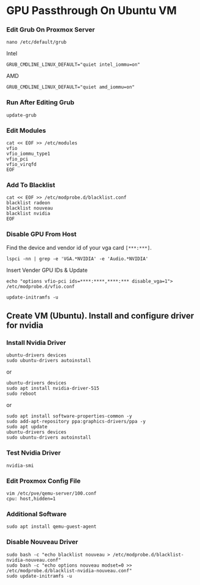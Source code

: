 # GPU Passthrough On Ubuntu VM

### Edit Grub On Proxmox Server
```
nano /etc/default/grub
```
Intel
```
GRUB_CMDLINE_LINUX_DEFAULT="quiet intel_iommu=on"
```
AMD
```
GRUB_CMDLINE_LINUX_DEFAULT="quiet amd_iommu=on"
```

### Run After Editing Grub
```
update-grub
```

### Edit Modules
```
cat << EOF >> /etc/modules
vfio
vfio_iommu_type1
vfio_pci
vfio_virqfd
EOF
```

### Add To Blacklist
```
cat << EOF >> /etc/modprobe.d/blacklist.conf
blacklist radeon
blacklist nouveau
blacklist nvidia
EOF
```

### Disable GPU From Host
Find the device and vendor id of your vga card ```[***:***]```.
```
lspci -nn | grep -e 'VGA.*NVIDIA' -e 'Audio.*NVIDIA'
```

Insert Vender GPU IDs & Update
```
echo "options vfio-pci ids=****:****,****:*** disable_vga=1"> /etc/modprobe.d/vfio.conf
```
```
update-initramfs -u
```

## Create VM (Ubuntu). Install and configure driver for nvidia

### Install Nvidia Driver
```
ubuntu-drivers devices
sudo ubuntu-drivers autoinstall
```
or
```
ubuntu-drivers devices
sudo apt install nvidia-driver-515
sudo reboot
```
or
```
sudo apt install software-properties-common -y
sudo add-apt-repository ppa:graphics-drivers/ppa -y
sudo apt update
ubuntu-drivers devices
sudo ubuntu-drivers autoinstall
```

### Test Nvidia Driver
```
nvidia-smi
```

### Edit Proxmox Config File
```
vim /etc/pve/qemu-server/100.conf
cpu: host,hidden=1
```

### Additional Software
```
sudo apt install qemu-guest-agent
```

### Disable Nouveau Driver
```
sudo bash -c "echo blacklist nouveau > /etc/modprobe.d/blacklist-nvidia-nouveau.conf"
sudo bash -c "echo options nouveau modset=0 >> /etc/modprobe.d/blacklist-nvidia-nouveau.conf"
sudo update-initramfs -u
```
